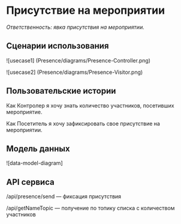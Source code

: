 # Присутствие на мероприятии

_Ответственность: явка присутствия на мероприятии._


## Сценарии использования

![usecase1] (Presence/diagrams/Presence-Controller.png)

![usecase2] (Presence/diagrams/Presence-Visitor.png)

## Пользовательские истории

Как Контролер я хочу знать количество участников, посетивших мероприятие.

Как Посетитель я хочу зафиксировать свое присутствие на мероприятии.

## Модель данных

![data-model-diagram]

## API сервиса

/api/presence/send — фиксация присутствия

/api/getNameTopic — получение по топику списка с количеством участников
